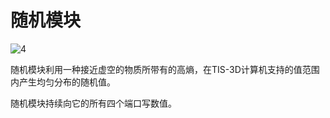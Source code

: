 # 随机模块
![4](item:tis3d:random_module)

随机模块利用一种接近虚空的物质所带有的高熵，在TIS-3D计算机支持的值范围内产生均匀分布的随机值。

随机模块持续向它的所有四个端口写数值。
